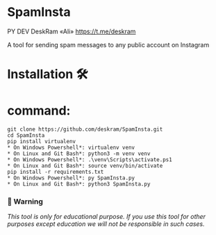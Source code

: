 #                         SpamInsta
PY DEV DeskRam «Ali» https://t.me/deskram

A tool for sending spam messages to any public account on Instagram

# Installation 🛠️
# command:
    git clone https://github.com/deskram/SpamInsta.git
    cd SpamInsta
    pip install virtualenv
    * On Windows Powershell*: virtualenv venv
    * On Linux and Git Bash*: python3 -m venv venv
    * On Windows Powershell*: .\venv\Scripts\activate.ps1
    * On Linux and Git Bash*: source venv/bin/activate
    pip install -r requirements.txt
    * On Windows Powershell*: py SpamInsta.py
    * On Linux and Git Bash*: python3 SpamInsta.py

### 📢 Warning 
*This tool is only for educational purpose. If you use this tool for other purposes except education we will not be responsible in such cases.*

